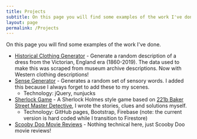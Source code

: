 ```yaml
---
title: Projects
subtitle: On this page you will find some examples of the work I've done.
layout: page
permalink: /Projects
---
```


On this page you will find some examples of the work I've done.

* [Historical Clothing Generator](/dress-generator) - Generate a random description of a dress from the Victorian, England era (1860-2019). The data used to make this was scraped from museum archive descriptions. Now with Western clothing descriptions!
* [Sense Generator](/sense-generator) - Generates a random set of sensory words. I added this because I always forget to add these to my scenes.
  * Technology: jQuery, nunjucks
* [Sherlock Game](https://melissakendall.github.io/mystery-game/index.html) - A Sherlock Holmes style game based on [221b Baker Street Master Detective](https://boardgamegeek.com/boardgame/1275/221b-baker-street-master-detective-game), I wrote the stories, clues and solutions myself.
  * Technology: GitHub pages, Bootstrap, Firebase (note: the current version is hard coded while I transition to Firestore)
* [Scooby Doo Movie Reviews](/scooby-doo) - Nothing technical here, just Scooby Doo movie reviews!